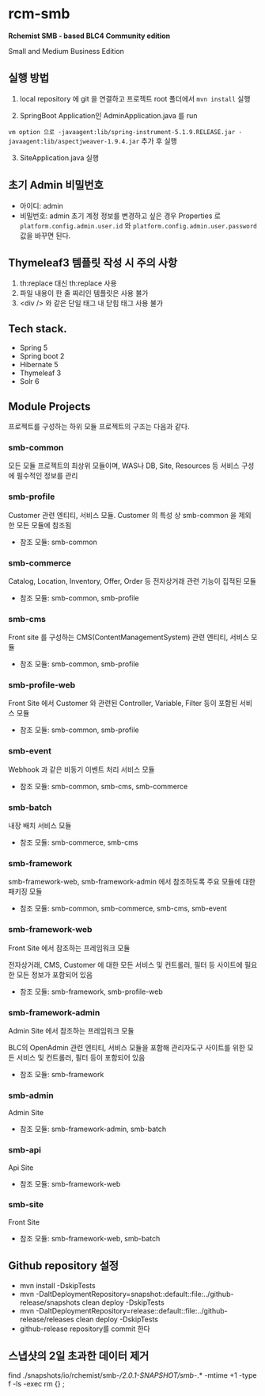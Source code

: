 # rcm-smb

**Rchemist SMB - based BLC4 Community edition**

Small and Medium Business Edition


## 실행 방법

1. local repository 에 git 을 연결하고 프로젝트 root 폴더에서 `mvn install` 실행

2. SpringBoot Application인 AdminApplication.java 를 run
 
 `vm option 으로 -javaagent:lib/spring-instrument-5.1.9.RELEASE.jar -javaagent:lib/aspectjweaver-1.9.4.jar` 추가 후 실행

3. SiteApplication.java 실행 


##  초기 Admin 비밀번호
- 아이디: admin
- 비밀번호: admin
초기 계정 정보를 변경하고 싶은 경우 Properties 로 `platform.config.admin.user.id` 와 `platform.config.admin.user.password` 값을 바꾸면 된다.


## Thymeleaf3 템플릿 작성 시 주의 사항

1. th:replace 대신 th:replace 사용
2. 파일 내용이 한 줄 짜리인 템플릿은 사용 불가
3. &lt;div /&gt; 와 같은 단일 태그 내 닫힘 태그 사용 불가


## Tech stack.

- Spring 5
- Spring boot 2
- Hibernate 5
- Thymeleaf 3
- Solr 6

## Module Projects

프로젝트를 구성하는 하위 모듈 프로젝트의 구조는 다음과 같다.

### smb-common
모든 모듈 프로젝트의 최상위 모듈이며, WAS나 DB, Site, Resources 등 서비스 구성에 필수적인 정보를 관리  

### smb-profile
Customer 관련 엔티티, 서비스 모듈. Customer 의 특성 상 smb-common 을 제외한 모든 모듈에 참조됨
+ 참조 모듈: smb-common

### smb-commerce
Catalog, Location, Inventory, Offer, Order 등 전자상거래 관련 기능이 집적된 모듈
+ 참조 모듈: smb-common, smb-profile 

### smb-cms
Front site 를 구성하는 CMS(ContentManagementSystem) 관련 엔티티, 서비스 모듈
+ 참조 모듈: smb-common, smb-profile

### smb-profile-web
Front Site 에서 Customer 와 관련된 Controller, Variable, Filter 등이 포함된 서비스 모듈
+ 참조 모듈: smb-common, smb-profile
  
### smb-event
Webhook 과 같은 비동기 이벤트 처리 서비스 모듈
+ 참조 모듈: smb-common, smb-cms, smb-commerce

### smb-batch
내장 배치 서비스 모듈
+ 참조 모듈: smb-commerce, smb-cms

### smb-framework
smb-framework-web, smb-framework-admin 에서 참조하도록 주요 모듈에 대한 패키징 모듈
+ 참조 모듈: smb-common, smb-commerce, smb-cms, smb-event

### smb-framework-web
Front Site 에서 참조하는 프레임워크 모듈

전자상거래, CMS, Customer 에 대한 모든 서비스 및 컨트롤러, 필터 등 사이트에 필요한 모든 정보가 포함되어 있음

+ 참조 모듈: smb-framework, smb-profile-web

### smb-framework-admin
Admin Site 에서 참조하는 프레임워크 모듈

BLC의 OpenAdmin 관련 엔티티, 서비스 모듈을 포함해 관리자도구 사이트를 위한 모든 서비스 및 컨트롤러, 필터 등이 포함되어 있음

+ 참조 모듈: smb-framework

### smb-admin
Admin Site

+ 참조 모듈: smb-framework-admin, smb-batch

### smb-api
Api Site
+ 참조 모듈: smb-framework-web

### smb-site
Front Site
+ 참조 모듈: smb-framework-web, smb-batch


## Github repository 설정

- mvn install -DskipTests
- mvn -DaltDeploymentRepository=snapshot::default::file:../github-release/snapshots clean deploy -DskipTests
- mvn -DaltDeploymentRepository=release::default::file:../github-release/releases clean deploy -DskipTests
- github-release repository를 commit 한다

## 스냅샷의 2일 초과한 데이터 제거

find ./snapshots/io/rchemist/smb-*/2.0.1-SNAPSHOT/smb-*.* -mtime +1 -type f -ls -exec rm {} \;
